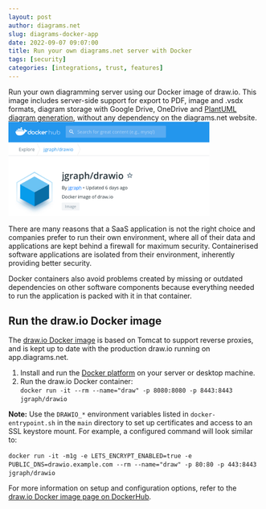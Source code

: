 ```yaml
---
layout: post
author: diagrams.net
slug: diagrams-docker-app
date: 2022-09-07 09:07:00
title: Run your own diagrams.net server with Docker
tags: [security]
categories: [integrations, trust, features]
---
```


Run your own diagramming server using our Docker image of draw.io. This image includes server-side support for export to PDF, image and .vsdx formats, diagram storage with Google Drive, OneDrive and [PlantUML diagram generation](/blog/plantuml-mindmaps-from-text.html), without any dependency on the diagrams.net website.
<br /><img src="/assets/img/blog/dockerhub-drawio.png" style="width=100%;max-width:400px;height:auto;" alt="The diagrams.net desktop app works on MacOS, Windows and Linux">

There are many reasons that a SaaS application is not the right choice and companies prefer to run their own environment, where all of their data and applications are kept behind a firewall for maximum security. Containerised software applications are isolated from their environment, inherently providing better security. 

Docker containers also avoid problems created by missing or outdated dependencies on other software components because everything needed to run the application is packed with it in that container.

## Run the draw.io Docker image

The [draw.io Docker image](https://hub.docker.com/r/jgraph/drawio) is based on Tomcat to support reverse proxies, and is kept up to date with the production draw.io running on app.diagrams.net.


1. Install and run the [Docker platform](https://www.docker.com) on your server or desktop machine.
2. Run the draw.io Docker container:
   <br />```docker run -it --rm --name="draw" -p 8080:8080 -p 8443:8443 jgraph/drawio```

**Note:** Use the ``DRAWIO_*`` environment variables listed in ``docker-entrypoint.sh`` in the ``main`` directory to set up certificates and access to an SSL keystore mount. For example, a configured command will look similar to: 

```docker run -it -m1g -e LETS_ENCRYPT_ENABLED=true -e PUBLIC_DNS=drawio.example.com --rm --name="draw" -p 80:80 -p 443:8443 jgraph/drawio```

For more information on setup and configuration options, refer to the [draw.io Docker image page on DockerHub](https://hub.docker.com/r/jgraph/drawio).
   